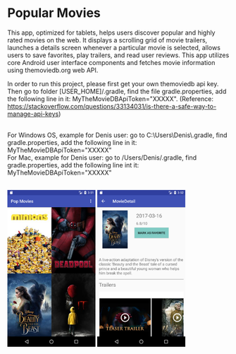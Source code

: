 # Popular Movies

This app, optimized for tablets, helps users discover popular and highly rated movies on the web. It displays a scrolling grid of movie trailers, launches a details screen whenever a particular movie is selected, allows users to save favorites, play trailers, and read user reviews. This app utilizes core Android user interface components and fetches movie information using themoviedb.org web API.

In order to run this project, please first get your own themoviedb api key. Then go to folder [USER_HOME]/.gradle, find the file gradle.properties, add the following line in it: MyTheMovieDBApiToken="XXXXX". (Reference: https://stackoverflow.com/questions/33134031/is-there-a-safe-way-to-manage-api-keys)

<br/>
For Windows OS, example for Denis user:
go to C:\Users\Denis\.gradle, find gradle.properties, add the following line in it: MyTheMovieDBApiToken="XXXXX"

<br/>
For Mac, example for Denis user:
go to /Users/Denis/.gradle, find gradle.properties, add the following line int it: MyTheMovieDBApiToken="XXXXX"

<br/>
<br/>
<p float="left">
  <img src="https://github.com/direction123/Popular-Movies/blob/master/screenshots/Screenshot_1506379938.png" width="200" />
  <img src="https://github.com/direction123/Popular-Movies/blob/master/screenshots/Screenshot_1506379950.png" width="200" /> 
</p>